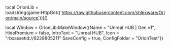 local OrionLib = loadstring(game:HttpGet(('https://raw.githubusercontent.com/shlexware/Orion/main/source')))()

local Window = OrionLib:MakeWindow({Name = "Unreal HUB | Gen v1", HidePremium = false, IntroText = "Unreal HUB", Icon = "rbxassetid://6228805211" SaveConfig = true, ConfigFolder = "OrionTest"})
